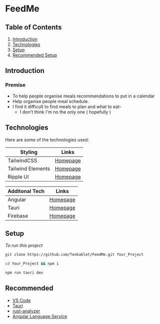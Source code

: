 # FeedMe

## Table of Contents
1. [Introduction](#introduction)
2. [Technologies](#technologies)
3. [Setup](#setup)
4. [Recommended Setup](#recommended)


## Introduction
### Premise
- To help people organise meals recommendations to put in a calendar
- Help organise people meal schedule.
- I find it difficult to find meals to plan and what to eat-
	- I don't think I'm no the only one ( hopefully )


## Technologies
Here are some of the technologies used:

| Styling           	| Links                                     	|
|-------------------	|-------------------------------------------	|
| TailwindCSS       	| [Homepage](https://tailwindcss.com/)       	|
| Tailwind Elements 	| [Homepage](https://tailwind-elements.com/) 	|
| Ripple UI         	| [Homepage](https://www.ripple-ui.com/)


| Additonal Tech        | Links                                     	|
|-------------------	|-------------------------------------------	|
| Angular       	    | [Homepage](https://angular.io/)       	|
| Tauri 	            | [Homepage](https://tauri.app/) 	|
| Firebase         	  | [Homepage](https://firebase.google.com/)


## Setup
*To run this project*

``` bash
git clone https://github.com/Tenkaklet/FeedMe.git Your_Project
```

``` bash
cd Your_Project && npm i
```

```bash
npm run tauri dev
```

## Recommended

- [VS Code](https://code.visualstudio.com/)
- [Tauri](https://marketplace.visualstudio.com/items?itemName=tauri-apps.tauri-vscode)
- [rust-analyzer](https://marketplace.visualstudio.com/items?itemName=rust-lang.rust-analyzer)
- [Angular Language Service](https://marketplace.visualstudio.com/items?itemName=Angular.ng-template)
